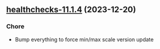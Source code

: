 

## [healthchecks-11.1.4](https://github.com/truecharts/charts/compare/healthchecks-11.1.3...healthchecks-11.1.4) (2023-12-20)

### Chore

- Bump everything to force min/max scale version update
  
  